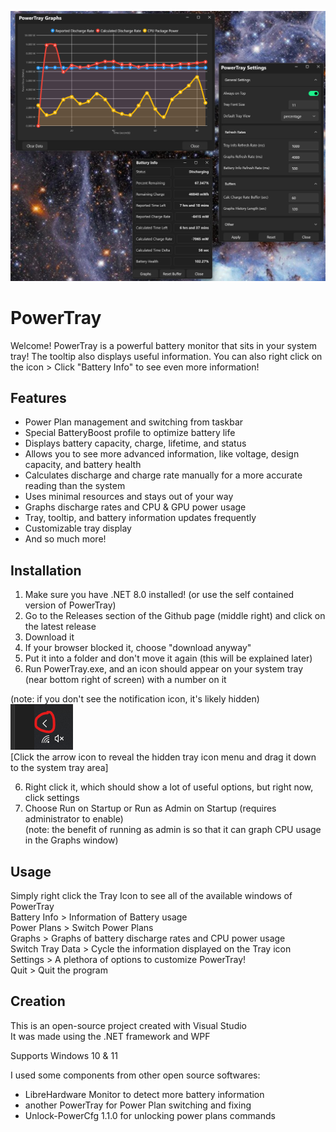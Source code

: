 ![Alt text](Branding.png?raw=true "")

# PowerTray
Welcome! PowerTray is a powerful battery monitor that sits in your system tray!
The tooltip also displays useful information.
You can also right click on the icon > Click "Battery Info" to see even more information!


## Features
- Power Plan management and switching from taskbar
- Special BatteryBoost profile to optimize battery life
- Displays battery capacity, charge, lifetime, and status
- Allows you to see more advanced information, like voltage, design capacity, and battery health
- Calculates discharge and charge rate manually for a more accurate reading than the system
- Uses minimal resources and stays out of your way
- Graphs discharge rates and CPU & GPU power usage
- Tray, tooltip, and battery information updates frequently
- Customizable tray display
- And so much more!


## Installation
1. Make sure you have .NET 8.0 installed! (or use the self contained version of PowerTray)
2. Go to the Releases section of the Github page (middle right) and click on the latest release
2. Download it
3. If your browser blocked it, choose "download anyway"
4. Put it into a folder and don't move it again (this will be explained later)
5. Run PowerTray.exe, and an icon should appear on your system tray (near bottom right of screen) with a number on it  

(note: if you don't see the notification icon, it's likely hidden)  
![Alt text](HiddenTray.png?raw=true "")  
[Click the arrow icon to reveal the hidden tray icon menu and drag it down to the system tray area]  

6. Right click it, which should show a lot of useful options, but right now, click settings
7. Choose Run on Startup or Run as Admin on Startup (requires administrator to enable)  
(note: the benefit of running as admin is so that it can graph CPU usage in the Graphs window)


## Usage
Simply right click the Tray Icon to see all of the available windows of PowerTray  
Battery Info > Information of Battery usage  
Power Plans > Switch Power Plans  
Graphs > Graphs of battery discharge rates and CPU power usage  
Switch Tray Data > Cycle the information displayed on the Tray icon  
Settings > A plethora of options to customize PowerTray!  
Quit > Quit the program  


## Creation
This is an open-source project created with Visual Studio  
It was made using the .NET framework and WPF  

Supports Windows 10 & 11  

I used some components from other open source softwares:  
- LibreHardware Monitor to detect more battery information
- another PowerTray for Power Plan switching and fixing
- Unlock-PowerCfg 1.1.0 for unlocking power plans commands